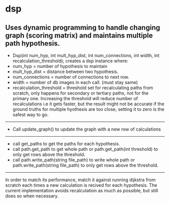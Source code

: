 # dsp

Uses dynamic programming to handle changing graph (scoring matrix) and maintains multiple path hypothesis.
------------------------------------------------------------------------------------------------------------------------------------
- Dsp(int num_hyp, int mult_hyp_dist, int num_connections, int width, int recalculation_threshold); creates a dsp instance where:
- num_hyp = number of hypothesis to maintain
- mult_hyp_dist = distance between two hypothesis.
- num_connections = number of connections to next row.
- width = number of db images in each call. (must stay same)
- recalculation_threshold = threshold set for recalculating paths from scratch, only happens for secondary or tertiary paths, not for the primary one. Increasing the threshold  will reduce number of recalculations i.e it gets faster, but the result might not be accurate if the ground truths for multiple hyothesis are too close, setting it to zero is the safest way to go.
------------------------------------------------------------------------------------------------------------------------------------

- Call update_graph() to update the graph with a new row of calculations
------------------------------------------------------------------------------------------------------------------------------------
- call get_paths to get the paths for each hypothesis.
- call path.get_path to get whole path or path.get_path(int threshold) to only get rows above the threshold.
- call path.write_path(string file_path) to write whole path or path.write_path(string file_path) to only get rows above the threshold.
-------------------------------------------------------------------------------------------------------------------------------------
In order to match its performance, match it against running dijkstra from scratch each times a new calculation is recived for each hypothesis. The current implementation avoids recalculation as much as possible, but still does so when necessary. 

